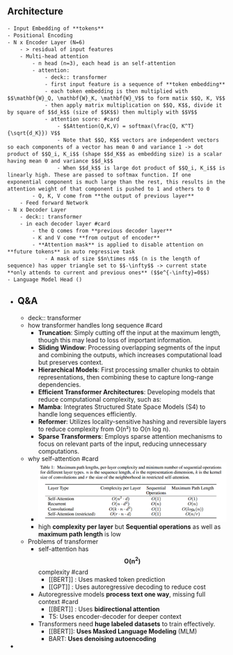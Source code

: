 ## Architecture
	- Input Embedding of **tokens**
	- Positional Encoding
	- N x Encoder Layer (N=6)
		- > residual of input features
		- Multi-head attention
			- n head (n=3), each head is an self-attention
			- attention:
				- deck:: transformer
				- first input feature is a sequence of **token embedding**
				- each token embedding is then multiplied with $$\mathbf{W}_Q, \mathbf{W}_K, \mathbf{W}_V$$ to form matix $$Q, K, V$$
				- then apply matrix multiplication on $$Q, K$$, divide it by square of $$d_k$$ (size of $$K$$) then multiply with $$V$$
				- attention score: #card
					- $$Attention(Q,K,V) = softmax(\frac{Q, K^T}{\sqrt{d_K}}) V$$
					- Note that $$Q, K$$ vectors are independent vectors so each components of a vector has mean 0 and variance 1 -> dot product of $$Q_i, K_i$$ (shape $$d_K$$ as embedding size) is a scalar having mean 0 and variance $$d_k$$
					- When $$d_k$$ is large dot product of $$Q_i, K_i$$ is linearly high. These are passed to softmax function. If one exponential component is much large than the rest, this results in the attention weight of that component is pushed to 1 and others to 0
			- Q, K, V come from **the output of previous layer**
		- Feed forward Network
	- N x Decoder Layer
		- deck:: transformer
		- in each decoder layer #card
			- the Q comes from **previous decoder layer**
			- K and V come **from output of encoder**
			- **Attention mask** is applied to disable attention on **future tokens** in auto regressive task
				- A mask of size $$n\times n$$ (n is the length of sequence) has upper triangle set to $$-\infty$$ -> current state **only attends to current and previous ones** ($$e^{-\infty}=0$$)
	- Language Model Head ()
- ## Q&A
	- deck:: transformer
	- how transformer handles long sequence #card
		- **Truncation**: Simply cutting off the input at the maximum length, though this may lead to loss of important information.
		- **Sliding Window**: Processing overlapping segments of the input and combining the outputs, which increases computational load but preserves context.
		- **Hierarchical Models**: First processing smaller chunks to obtain representations, then combining these to capture long-range dependencies.
		- **Efficient Transformer Architectures**: Developing models that reduce computational complexity, such as:
		- **Mamba**: Integrates Structured State Space Models (S4) to handle long sequences efficiently.
		- **Reformer**: Utilizes locality-sensitive hashing and reversible layers to reduce complexity from O(n²) to O(n log n).
		- **Sparse Transformers**: Employs sparse attention mechanisms to focus on relevant parts of the input, reducing unnecessary computations.
	- why self-attention #card
		- ![image.png](../assets/image_1741846566304_0.png)
		- high **complexity per layer** but **Sequential operations** as well as **maximum path length** is low
	- Problems of transformer
		- self-attention has $$\mathbf{O(n^2)}$$ complexity #card
			- [[BERT]] : Uses masked token prediction
			- [[GPT]] : Uses autoregressive decoding to
			  reduce cost
		- Autoregressive models **process text one way**, missing full context #card
			- [[BERT]] : Uses **bidirectional attention**
			- T5: Uses encoder-decoder for deeper
			  context
		- Transformers need **huge labeled datasets** to train effectively.
			- [[BERT]]: **Uses Masked Language Modeling** (MLM)
			- BART: **Uses denoising autoencoding**
-